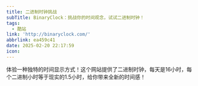```yaml
---
title: 二进制时钟挑战
subTitle: BinaryClock：挑战你的时间观念，试试二进制时钟！
tags:
  - 酷站
link: 'http://binaryclock.com/'
abbrlink: ea459c41
date: 2025-02-20 22:17:59
icon:
---
```


体验一种独特的时间显示方式！这个网站提供了二进制时钟，每天是16小时，每个二进制小时等于现实的1.5小时，给你带来全新的时间感！